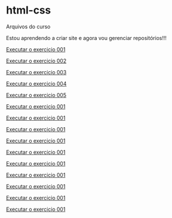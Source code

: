 # html-css
 Arquivos do curso

Estou aprendendo a criar site e agora vou gerenciar repositórios!!!

<a href="https://valfreitas.github.io/html-css/Exercicios/ex001/index.html">Executar o exercicio 001</a>

<a href="https://valfreitas.github.io/html-css/Exercicios/ex002/index.html">Executar o exercicio 002</a>

<a href="https://valfreitas.github.io/html-css/Exercicios/ex003/index.html">Executar o exercicio 003</a>

<a href="https://valfreitas.github.io/html-css/Exercicios/ex004/index.html">Executar o exercicio 004</a>

<a href="https://valfreitas.github.io/html-css/Exercicios/ex005/index.html">Executar o exercicio 005</a>

<a href="https://valfreitas.github.io/html-css/Exercicios/ex001/index.html">Executar o exercicio 001</a>

<a href="https://valfreitas.github.io/html-css/Exercicios/ex001/index.html">Executar o exercicio 001</a>

<a href="https://valfreitas.github.io/html-css/Exercicios/ex001/index.html">Executar o exercicio 001</a>

<a href="https://valfreitas.github.io/html-css/Exercicios/ex001/index.html">Executar o exercicio 001</a>

<a href="https://valfreitas.github.io/html-css/Exercicios/ex001/index.html">Executar o exercicio 001</a>

<a href="https://valfreitas.github.io/html-css/Exercicios/ex001/index.html">Executar o exercicio 001</a>

<a href="https://valfreitas.github.io/html-css/Exercicios/ex001/index.html">Executar o exercicio 001</a>

<a href="https://valfreitas.github.io/html-css/Exercicios/ex001/index.html">Executar o exercicio 001</a>

<a href="https://valfreitas.github.io/html-css/Exercicios/ex001/index.html">Executar o exercicio 001</a>

<a href="https://valfreitas.github.io/html-css/Exercicios/ex001/index.html">Executar o exercicio 001</a>
